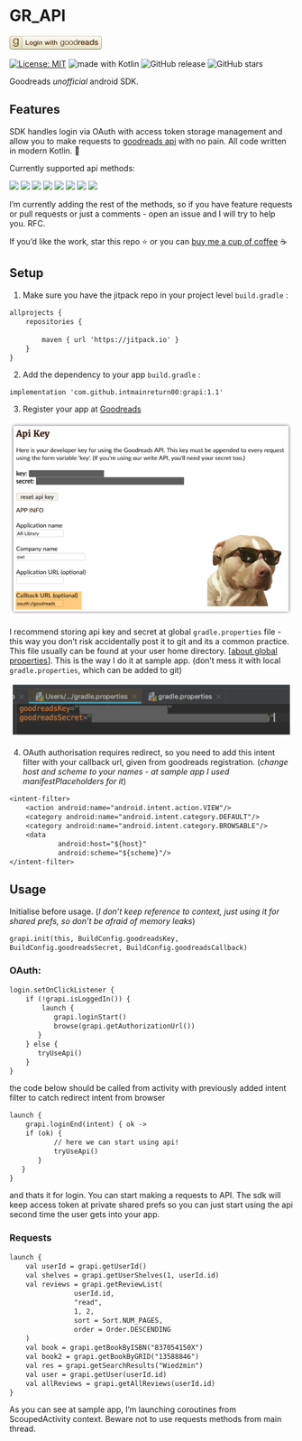 #  GR_API

![](README/goodreads-login-button-7bd184d3077cf3580f68aa8a00de39ce.png)

[![License: MIT](https://img.shields.io/badge/License-MIT-yellow.svg)](https://opensource.org/licenses/MIT)
<img src="https://img.shields.io/badge/made%20with-kotlin-blue.svg" alt="made with Kotlin">
![GitHub release](https://img.shields.io/github/release/intmainreturn00/grapi.svg)
![GitHub stars](https://img.shields.io/github/stars/intmainreturn00/grapi.svg?style=social)

Goodreads _unofficial_ android SDK.

## Features
SDK handles login via OAuth with access token storage management and allow you to make requests to [goodreads api](https://www.goodreads.com/api/index) with no pain. All code written in modern Kotlin. 🚀

Currently supported api methods: 

[![](https://img.shields.io/badge/-getUserId-blue.svg)]() [![](https://img.shields.io/badge/-getUser-blue.svg)]() [![](https://img.shields.io/badge/-getUserShelves-blue.svg)]() [![](https://img.shields.io/badge/-getReviewList-blue.svg)]() 
[![](https://img.shields.io/badge/-getBookByISBN-blue.svg)]() [![](https://img.shields.io/badge/-getBookByGRID-blue.svg)]() [![](https://img.shields.io/badge/-getSearchResults-blue.svg)]() [![](https://img.shields.io/badge/-getAllReviews-blue.svg)]()

I’m currently adding the rest of the methods, so if you have feature requests or pull requests or just a comments - open an issue and I will try to help you. RFC.

If you’d like the work, star this repo ⭐️ or you can [buy me a cup of coffee](http://ko-fi.com/intmainreturn00) ☕️

## Setup
1. Make sure you have the jitpack repo in your project level `build.gradle` :


```
allprojects {
    repositories {

        maven { url 'https://jitpack.io' }
    }
}
```

2. Add the dependency to your app `build.gradle` :
```
implementation 'com.github.intmainreturn00:grapi:1.1'
```

3. Register your app at [Goodreads](https://www.goodreads.com/api/keys)
<p align="center">
<img src="README/612866BB-D892-4294-9668-8E8EC844C548.png" width="600">
</p>

I recommend storing api key and secret at global `gradle.properties` file - this way you don’t risk accidentally post it to git and its a common practice. This file usually can be found at your user home directory. [[about global properties](https://medium.com/code-better/hiding-api-keys-from-your-android-repository-b23f5598b906)]. This is the way I do it at sample app. (don’t mess it with local `gradle.properties`, which can be added to git)

<p align="center">
<img src="README/B4376172-F622-4DE4-8329-2E239726D396.png" width="500">
</p>

4. OAuth authorisation requires redirect, so you need to add this intent filter with your callback url, given from goodreads registration. (_change host and scheme to your names - at sample app I used manifestPlaceholders for it_)

```
<intent-filter>
    <action android:name="android.intent.action.VIEW"/>
    <category android:name="android.intent.category.DEFAULT"/>
    <category android:name="android.intent.category.BROWSABLE"/>
    <data
            android:host="${host}"
            android:scheme="${scheme}"/>
</intent-filter>
```

## Usage
Initialise before usage. (_I don’t keep reference to context, just using it for shared prefs, so don’t be afraid of memory leaks_)

```
grapi.init(this, BuildConfig.goodreadsKey, BuildConfig.goodreadsSecret, BuildConfig.goodreadsCallback)
```

### OAuth:

```
login.setOnClickListener {
    if (!grapi.isLoggedIn()) {
    	launch {
       	   grapi.loginStart()
           browse(grapi.getAuthorizationUrl())
       }
    } else {
       tryUseApi()
    }
}
```
the code below should be called from activity with previously added intent filter to catch redirect intent from browser

```
launch {
	grapi.loginEnd(intent) { ok ->
   	if (ok) {
       	   // here we can start using api!
           tryUseApi()
       }
   }
}
```

and thats it for login. You can start making a requests to API. The sdk will keep access token at private shared prefs so you can just start using the api second time the user gets into your app. 

### Requests

```
launch {
	val userId = grapi.getUserId()
	val shelves = grapi.getUserShelves(1, userId.id)
	val reviews = grapi.getReviewList(
                userId.id,
                "read",
                1, 2,
                sort = Sort.NUM_PAGES,
                order = Order.DESCENDING
   	)
	val book = grapi.getBookByISBN("837054150X")
   	val book2 = grapi.getBookByGRID("13588846")
   	val res = grapi.getSearchResults("Wiedźmin")
   	val user = grapi.getUser(userId.id)
   	val allReviews = grapi.getAllReviews(userId.id)
}
```

As you can see at sample app, I’m launching coroutines from ScoupedActivity context. Beware not to use requests methods from main thread.
